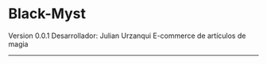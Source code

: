 # Black-Myst
Version 0.0.1
Desarrollador: Julian Urzanqui
E-commerce de artículos de magia

-----------

